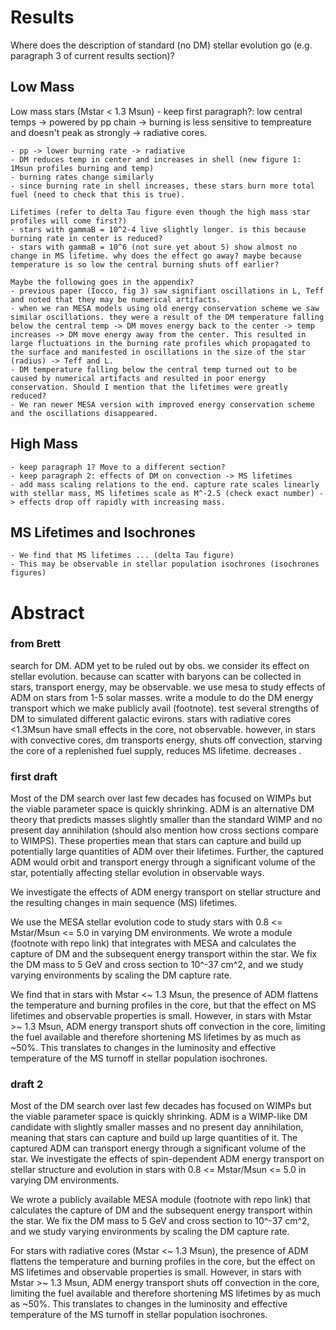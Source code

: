 
# Results
<!-- fs -->

Where does the description of standard (no DM) stellar evolution go (e.g. paragraph 3 of current results section)?

## Low Mass
<!-- fs -->
Low mass stars (Mstar < 1.3 Msun)
    - keep first paragraph?: low central temps -> powered by pp chain -> burning is less sensitive to tempreature and doesn't peak as strongly -> radiative cores.

    - pp -> lower burning rate -> radiative
    - DM reduces temp in center and increases in shell (new figure 1: 1Msun profiles burning and temp)
    - burning rates change similarly
    - since burning rate in shell increases, these stars burn more total fuel (need to check that this is true).

    Lifetimes (refer to delta Tau figure even though the high mass star profiles will come first?)
    - stars with gammaB = 10^2-4 live slightly longer. is this because burning rate in center is reduced?
    - stars with gammaB = 10^6 (not sure yet about 5) show almost no change in MS lifetime. why does the effect go away? maybe because temperature is so low the central burning shuts off earlier?

    Maybe the following goes in the appendix?
    - previous paper (Iocco, fig 3) saw signifiant oscillations in L, Teff and noted that they may be numerical artifacts.
    - when we ran MESA models using old energy conservation scheme we saw similar oscillations. they were a result of the DM temperature falling below the central temp -> DM moves energy back to the center -> temp increases -> DM move energy away from the center. This resulted in large fluctuations in the burning rate profiles which propagated to the surface and manifested in oscillations in the size of the star (radius) -> Teff and L.
    - DM temperature falling below the central temp turned out to be caused by numerical artifacts and resulted in poor energy conservation. Should I mention that the lifetimes were greatly reduced?
    - We ran newer MESA version with improved energy conservation scheme and the oscillations disappeared.

<!-- fe ## Low Mass -->

## High Mass
<!-- fs -->
    - keep paragraph 1? Move to a different section?
    - keep paragraph 2: effects of DM on convection -> MS lifetimes
    - add mass scaling relations to the end. capture rate scales linearly with stellar mass, MS lifetimes scale as M^-2.5 (check exact number) -> effects drop off rapidly with increasing mass.

<!-- fe ## High Mass -->

## MS Lifetimes and Isochrones
<!-- fs -->
    - We find that MS lifetimes ... (delta Tau figure)
    - This may be observable in stellar population isochrones (isochrones figures)

<!-- fe ## MS Lifetimes and Isochrones -->

<!-- fe # Results -->


# Abstract
<!-- fs -->
### from Brett
search for DM. ADM yet to be ruled out by obs. we consider its effect on stellar evolution. because can scatter with baryons can be collected in stars, transport energy, may be observable. we use mesa to study effects of ADM on stars from 1-5 solar masses. write a module to do the DM energy transport which we make publicly avail (footnote). test several strengths of DM to simulated different galactic evirons. stars with radiative cores <1.3Msun have small effects in the core, not observable. however, in stars with convective cores, dm transports energy, shuts off convection, starving the core of a replenished fuel supply, reduces MS lifetime. decreases .


### first draft
Most of the DM search over last few decades has focused on WIMPs but the viable parameter space is quickly shrinking. ADM is an alternative DM theory that predicts masses slightly smaller than the standard WIMP and no present day annihilation (should also mention how cross sections compare to WIMPS). These properties mean that stars can capture and build up potentially large quantities of ADM over their lifetimes. Further, the captured ADM would orbit and transport energy through a significant volume of the star, potentially affecting stellar evolution in observable ways.

We investigate the effects of ADM energy transport on stellar structure and the resulting changes in main sequence (MS) lifetimes.

We use the MESA stellar evolution code to study stars with 0.8 <= Mstar/Msun <= 5.0 in varying DM environments. We wrote a module (footnote with repo link) that integrates with MESA and calculates the capture of DM and the subsequent energy transport within the star. We fix the DM mass to 5 GeV and cross section to 10^-37 cm^2, and we study varying environments by scaling the DM capture rate.

We find that in stars with Mstar <~ 1.3 Msun, the presence of ADM flattens the temperature and burning profiles in the core, but that the effect on MS lifetimes and observable properties is small. However, in stars with Mstar >~ 1.3 Msun, ADM energy transport shuts off convection in the core, limiting the fuel available and therefore shortening MS lifetimes by as much as ~50%. This translates to changes in the luminosity and effective temperature of the MS turnoff in stellar population isochrones.


### draft 2

Most of the DM search over last few decades has focused on WIMPs but the viable parameter space is quickly shrinking. ADM is a WIMP-like DM candidate with slightly smaller masses and no present day annihilation, meaning that stars can capture and build up large quantities of it. The captured ADM can transport energy through a significant volume of the star. We investigate the effects of spin-dependent ADM energy transport on stellar structure and evolution in stars with 0.8 <= Mstar/Msun <= 5.0 in varying DM environments.

We wrote a publicly available MESA module (footnote with repo link) that calculates the capture of DM and the subsequent energy transport within the star. We fix the DM mass to 5 GeV and cross section to 10^-37 cm^2, and we study varying environments by scaling the DM capture rate.

For stars with radiative cores (Mstar <~ 1.3 Msun), the presence of ADM flattens the temperature and burning profiles in the core, but the effect on MS lifetimes and observable properties is small. However, in stars with Mstar >~ 1.3 Msun, ADM energy transport shuts off convection in the core, limiting the fuel available and therefore shortening MS lifetimes by as much as ~50%. This translates to changes in the luminosity and effective temperature of the MS turnoff in stellar population isochrones.


<!-- fe # Abstract -->
